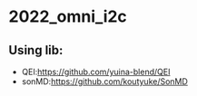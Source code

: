 # 2022_omni_i2c
## Using lib:
- QEI:https://github.com/yuina-blend/QEI
- sonMD:https://github.com/koutyuke/SonMD

